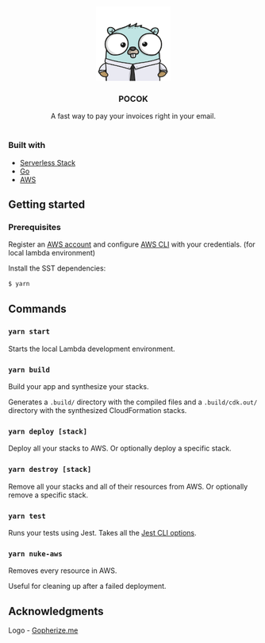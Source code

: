 <br />
<div align="center">
  <a href="https://github.com/othneildrew/Best-README-Template">
    <img src="logo.png" alt="Logo" width="150" height="150">
  </a>

  <h3 align="center">POCOK</h3>

  <p align="center">
    A fast way to pay your invoices right in your email.
    <br />
    <br />
  </p>
</div>

### Built with

- [Serverless Stack](https://serverless-stack.com/)
- [Go](https://golang.org/)
- [AWS](https://aws.amazon.com/)

## Getting started

### Prerequisites

Register an [AWS account](https://aws.amazon.com/resources/create-account/) and configure [AWS CLI](https://github.com/aws/aws-cli) with your credentials. (for local lambda environment)

Install the SST dependencies:

```bash
$ yarn
```

## Commands

### `yarn start`

Starts the local Lambda development environment.

### `yarn build`

Build your app and synthesize your stacks.

Generates a `.build/` directory with the compiled files and a `.build/cdk.out/` directory with the synthesized CloudFormation stacks.

### `yarn deploy [stack]`

Deploy all your stacks to AWS. Or optionally deploy a specific stack.

### `yarn destroy [stack]`

Remove all your stacks and all of their resources from AWS. Or optionally remove a specific stack.

### `yarn test`

Runs your tests using Jest. Takes all the [Jest CLI options](https://jestjs.io/docs/en/cli).

### `yarn nuke-aws`

Removes every resource in AWS.

Useful for cleaning up after a failed deployment.

## Acknowledgments

Logo - [Gopherize.me](https://gopherize.me/)
